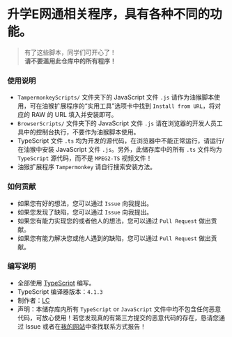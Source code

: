 # 升学E网通相关程序，具有各种不同的功能。
> 有了这些脚本，同学们可开心了！<br/>
> **请不要滥用此仓库中的所有程序！**

### 使用说明
- `TampermonkeyScripts/` 文件夹下的 JavaScript 文件 `.js` 请作为油猴脚本使用，可在油猴扩展程序的“实用工具”选项卡中找到 `Install from URL`，将对应的 RAW 的 URL 填入并安装即可。
- `BrowserScripts/` 文件夹下的 JavaScript 文件 `.js` 请在浏览器的开发人员工具中的控制台执行，不要作为油猴脚本使用。
- TypeScript 文件 `.ts` 均为开发的源代码，在浏览器中不能正常运行，请运行/在油猴中安装 JavaScript 文件 `.js`。另外，此储存库中的所有 `.ts` 文件均为 `TypeScript` 源代码，而不是 `MPEG2-TS` 视频文件！
- 油猴扩展程序 `Tampermonkey` 请自行搜索安装方法。

### 如何贡献
- 如果您有好的想法，您可以通过 `Issue` 向我提出。
- 如果您发现了缺陷，您可以通过 `Issue` 向我提出。
- 如果您有能力实现您的或者他人的想法，您可以通过 `Pull Request` 做出贡献。
- 如果您有能力解决您或他人遇到的缺陷，您可以通过 `Pull Request` 做出贡献。

### 编写说明
- 全部使用 [TypeScript](https://www.typescriptlang.org/zh/ "TypeScript 官网") 编写。
- TypeScript 编译器版本：`4.1.3`
- 制作者：[LC](https://lcwebsite.cn "LC网站")
- 声明：本储存库内所有 `TypeScript` or `JavaScript` 文件中均不包含任何恶意代码，可放心使用！若您发现真的有第三方提交的恶意代码的存在，恳请您通过 Issue 或者在[我的网站](https://lcwebsite.cn "LC网站")中查找联系方式报告！